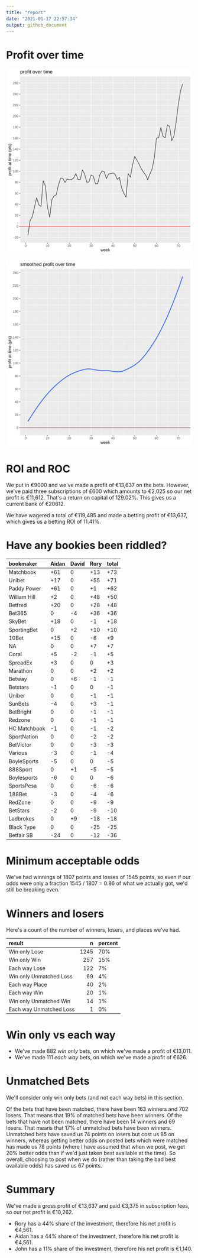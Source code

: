 ```yaml
---
title: "report"
date: "2021-01-17 22:57:34"
output: github_document
---
```




# Profit over time

![plot of chunk profit-over-time](figure/profit-over-time-1.png)

![plot of chunk profit-over-time-smooth](figure/profit-over-time-smooth-1.png)


# ROI and ROC



We put in €9000 and we've made a profit of €13,637 on the bets. However, we've paid three subscriptions of £600 which amounts to €2,025 so our net profit is €11,612. That's a return on capital of 129.02%. This gives us a current bank of €20612.

We have wagered a total of €119,485 and made a betting profit of €13,637, which gives us a betting ROI of 11.41%.


# Have any bookies been riddled?


|bookmaker    |Aidan |David |Rory |total |
|:------------|:-----|:-----|:----|:-----|
|Matchbook    |+61   |0     |+13  |+73   |
|Unibet       |+17   |0     |+55  |+71   |
|Paddy Power  |+61   |0     |+1   |+62   |
|William Hill |+2    |0     |+48  |+50   |
|Betfred      |+20   |0     |+28  |+48   |
|Bet365       |0     |-4    |+36  |+36   |
|SkyBet       |+18   |0     |-1   |+18   |
|SportingBet  |0     |+2    |+10  |+10   |
|10Bet        |+15   |0     |-6   |+9    |
|NA           |0     |0     |+7   |+7    |
|Coral        |+5    |-2    |-1   |+5    |
|SpreadEx     |+3    |0     |0    |+3    |
|Marathon     |0     |0     |+2   |+2    |
|Betway       |0     |+6    |-1   |-1    |
|Betstars     |-1    |0     |0    |-1    |
|Uniber       |0     |0     |-1   |-1    |
|SunBets      |-4    |0     |+3   |-1    |
|BetBright    |0     |0     |-1   |-1    |
|Redzone      |0     |0     |-1   |-1    |
|HC Matchbook |-1    |0     |-1   |-2    |
|SportNation  |0     |0     |-2   |-2    |
|BetVictor    |0     |0     |-3   |-3    |
|Various      |-3    |0     |-1   |-4    |
|BoyleSports  |-5    |0     |0    |-5    |
|888Sport     |0     |+1    |-5   |-5    |
|Boylesports  |-6    |0     |0    |-6    |
|SportsPesa   |0     |0     |-6   |-6    |
|188Bet       |-3    |0     |-4   |-6    |
|RedZone      |0     |0     |-9   |-9    |
|BetStars     |-2    |0     |-9   |-10   |
|Ladbrokes    |0     |+9    |-18  |-18   |
|Black Type   |0     |0     |-25  |-25   |
|Betfair SB   |-24   |0     |-12  |-36   |


# Minimum acceptable odds



We've had winnings of 1807 points and losses of 1545 points, so even if our odds were only a fraction 1545 / 1807 = 0.86 of what we actually got, we'd still be breaking even.


# Winners and losers

Here's a count of the number of winners, losers, and places we've had.


|result                  |    n|percent |
|:-----------------------|----:|:-------|
|Win only Lose           | 1245|70%     |
|Win only Win            |  257|15%     |
|Each way Lose           |  122|7%      |
|Win only Unmatched Loss |   69|4%      |
|Each way Place          |   40|2%      |
|Each way Win            |   20|1%      |
|Win only Unmatched Win  |   14|1%      |
|Each way Unmatched Loss |    1|0%      |


# Win only vs each way



* We've made 882 _win only_ bets, on which we've made a profit of €13,011. 
* We've made 111 _each way_ bets, on which we've made a profit of €626.


# Unmatched Bets



We'll consider only win only bets (and not each way bets) in this section.

Of the bets that have been matched, there have been 163 winners and 702 losers. That means that 19% of matched bets have been winners. Of the bets that have not been matched, there have been 14 winners and 69 losers. That means that 17% of unmatched bets have been winners. Unmatched bets have saved us 74 points on losers but cost us 85 on winners, whereas getting better odds on posted bets which were matched has made us 78 points (where I have assumed that when we post, we get 20% better odds than if we'd just taken best available at the time). So overall, choosing to post when we do (rather than taking the bad best available odds) has saved us 67 points.


# Summary



We've made a gross profit of €13,637 and paid €3,375 in subscription fees, so our net profit is €10,262.

* Rory has a 44% share of the investment, therefore his net profit is €4,561.
* Aidan has a 44% share of the investment, therefore his net profit is €4,561.
* John has a 11% share of the investment, therefore his net profit is €1,140.
